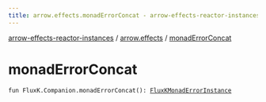 ```yaml
---
title: arrow.effects.monadErrorConcat - arrow-effects-reactor-instances
---
```


[arrow-effects-reactor-instances](../index.html) / [arrow.effects](index.html) / [monadErrorConcat](./monad-error-concat.html)

# monadErrorConcat

`fun FluxK.Companion.monadErrorConcat(): `[`FluxKMonadErrorInstance`](-flux-k-monad-error-instance/index.html)